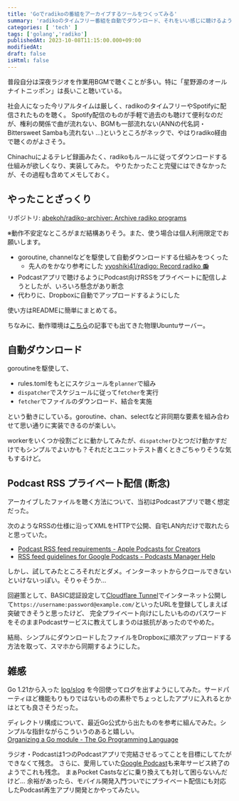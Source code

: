```yaml
---
title: 'Goでradikoの番組をアーカイブするツールをつくってみる'
summary: 'radikoのタイムフリー番組を自動でダウンロード、それをいい感じに聴けるような仕組みを模索した備忘録。'
categories: [ 'tech' ]
tags: ['golang','radiko']
publishedAt: 2023-10-08T11:15:00.000+09:00
modifiedAt:
draft: false
isHtml: false
---
```


普段自分は深夜ラジオを作業用BGMで聴くことが多い。特に「星野源のオールナイトニッポン」は長いこと聴いている。

社会人になった今リアルタイムは厳しく、radikoのタイムフリーやSpotifyに配信されたものを聴く。
Spotify配信のものが手軽で過去のも聴けて便利なのだが、権利の関係で曲が流れない、BGMも一部流れない(ANNの代名詞・Bittersweet Sambaも流れない …)というところがネックで、やはりradiko経由で聴くのがよさそう。

Chinachuによるテレビ録画みたく、radikoもルールに従ってダウンロードする仕組みが欲しくなり、実装してみた。
やりたかったこと完璧にはできなかったが、その過程も含めてメモしておく。

## やったことざっくり

リポジトリ: [abekoh/radiko-archiver: Archive radiko programs](https://github.com/abekoh/radiko-archiver)

※動作不安定なところがまだ結構ありそう。また、使う場合は個人利用限定でお願いします。

- goroutine, channelなどを駆使して自動ダウンロードする仕組みをつくった
  - 先人のをかなり参考にした [yyoshiki41/radigo: Record radiko 📻](https://github.com/yyoshiki41/radigo)
- Podcastアプリで聴けるようにPodcast向けRSSをプライベートに配信しようとしたが、いろいろ懸念があり断念
- 代わりに、Dropboxに自動でアップロードするようにした

使い方はREADMEに簡単にまとめてる。

ちなみに、動作環境は[こちら](/posts/ubuntu2204-mirakurun-epgstation)の記事でも出てきた物理Ubuntuサーバー。

## 自動ダウンロード

goroutineを駆使して、

- rules.tomlをもとにスケジュールを`planner`で組み
- `dispatcher`でスケジュールに従って`fetcher`を実行
- `fetcher`でファイルのダウンロード、結合を実施

という動きにしている。goroutine、chan、selectなど非同期な要素を組み合わせて思い通りに実装できるのが楽しい。

workerをいくつか役割ごとに動かしてみたが、`dispatcher`ひとつだけ動かすだけでもシンプルでよいかも？それだとユニットテスト書くときごちゃりそうな気もするけど。

## Podcast RSS プライベート配信 (断念)

アーカイブしたファイルを聴く方法について、当初はPodcastアプリで聴く想定だった。

次のようなRSSの仕様に沿ってXMLをHTTPで公開、自宅LAN内だけで取れたらと思っていた。

- [Podcast RSS feed requirements - Apple Podcasts for Creators](https://podcasters.apple.com/support/823-podcast-requirements)
- [RSS feed guidelines for Google Podcasts - Podcasts Manager Help](https://support.google.com/podcast-publishers/answer/9889544?hl=en)

しかし、試してみたところそれだとダメ。インターネットからクロールできないといけないっぽい。そりゃそうか…

回避策として、BASIC認証設定して[Cloudflare Tunnel](https://www.cloudflare.com/products/tunnel/)でインターネット公開して`https://username:password@example.com/`といったURLを登録してしまえば突破できそうと思ったけど、
完全プライベート向けにしたいもののパスワードをそのままPodcastサービスに教えてしまうのは抵抗があったのでやめた。

結局、シンプルにダウンロードしたファイルをDropboxに順次アップロードする方法を取って、スマホから同期するようにした。

## 雑感

Go 1.21から入った [log/slog](https://pkg.go.dev/log/slog) を今回使ってログを出すようにしてみた。サードパーティほど機能もりもりではないものの素朴でちょっとしたアプリに入れるとかはとても良さそうだった。

ディレクトリ構成について、最近Go公式から出たものを参考に組んでみた。シンプルな指針ながらこういうのあると嬉しい。  
[Organizing a Go module - The Go Programming Language](https://go.dev/doc/modules/layout)


ラジオ・Podcastは1つのPodcastアプリで完結させるってことを目標にしてたができなくて残念。
さらに、愛用していた[Google Podcast](https://podcasts.google.com/)も来年サービス終了のようでこれも残念。
まぁPocket Castsなどに乗り換えても対して困らないんだけど…
余裕があったら、モバイル開発入門ついでにプライベート配信にも対応したPodcast再生アプリ開発とかやってみたい。

